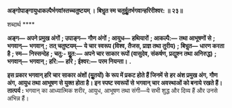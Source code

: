 **अङ्गोपाङ्गायुधाकल्पैर्भगवांस्तच्चतुष्टयम् ।** **बिभॢत स्म चतुर्मूॢतर्भगवान्हरिरीश्वर: ॥ २३॥** 

शब्दार्थ **** 

**अङ्ग—** **अपने प्रमुख अंगों** **; उपाङ्ग—** **गौण अंगों** **; आयुध—** **हथियारों** **; आकल्पै:—** **तथा आभूषणों से** **; भगवान्—** **भगवान्** **;** **तत् चतुष्टयम्—** **ये चार स्वरूप (विश्व, तैजस, प्राज्ञ तथा तुरीय)** **; बिभॢत—** **धारण करता है** **; स्म—** **निस्सन्देह** **; चतु:-** **मूॢत:—** **अपने चार साकार रूपों (वासुदेव, संकर्षण, प्रद्युश्न तथा अनिरुद्ध)** **; भगवान्—** **भगवान्** **; हरि:—** **हरि** **; ईश्वर:—** **परम नियन्ता।** **.** 

**इस प्रकार भगवान् हरि चार साकार अंशों (मूॢतयों) के रूप में प्रकट होते हैं जिनमें से** **हर अंश प्रमुख अंग, गौण अंग, आयुध तथा आभूषण से युक्त होता है। इन स्पष्ट स्वरूपों से** **भगवान् चार अवस्थाओं को बनाये रखते हैं।** **तात्पर्य :** भगवान् का आध्यात्मिक शरीर, आयुध, आभूषण तथा संगी—ये सभी शुद्ध और दिव्य हैं और उनसे अभिन्न हैं।  